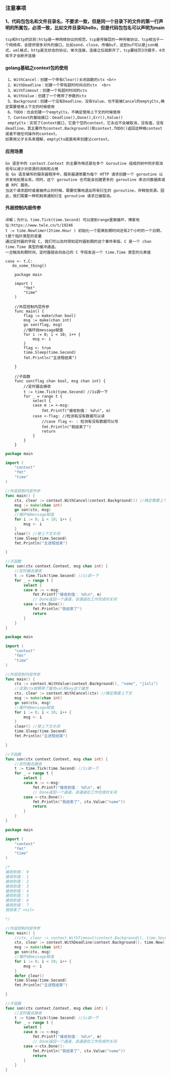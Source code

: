 ### 注意事项
#### 1、代码包包名和文件目录名，不要求一致，但是同一个目录下的文件的第一行声明的所属包，必须一致，比如文件目录叫hello，但是代码包包名可以声明为main
    tcp和http的区别:http是一种网络协议的规范，tcp是传输层的一种传输协议，tcp相当于一个网络库，会提供很多对外的接口，比如send，close，传输buf，这些buf可以是json格式，xml格式，http是无状态的协议，单次连接，连接之后就断开了，tcp要经历3次握手，4次挥手才会断开连接
#### golang基础之context包的使用
     1、WithCancel：创建一个带有Clear()关闭函数的ctx <br>
     2、WithDeadline：创建一个带有超时时间点的ctx  <br>
     3、WithTimeout：创建一个有超时时间的ctx
     4、WithValue：创建了一个携带了参数的ctx
     5、Background：创建一个没有Deadline，没有Value，也不能被Cancel的emptyCtx,确定需要使用上下文的时候使用
     6、TODO：也会创建一个emptyCtx，不确定使用上下文的时候使用
     7、Context的基础接口：Deadline(),Done(),Err(),Value()
     emptyCtx：实现了Context接口，它是个空的context，它永远不会被取消，没有值，没有deadline。其主要作为context.Background()和context.TODO()返回这种根context或者不做任何操作的context。
    如果用父子关系来理解，emptyCtx就是用来创建父context。
#### 应用场景
    Go 语言中的 context.Context 的主要作用还是在多个 Goroutine 组成的树中同步取消信号以减少对资源的消耗和占用
    在 Go 语言编写的服务器程序中，服务器通常要为每个 HTTP 请求创建一个 goroutine 以并发地处理业务。同时，这个 goroutine 也可能会创建更多的 goroutine 来访问数据库或者 RPC 服务。
    当这个请求超时或者被终止的时候，需要优雅地退出所有衍生的 goroutine，并释放资源。因此，我们需要一种机制来通知衍生 goroutine 请求已被取消。
#### 外层控制内层传参
    详解；为什么 time.Tick(time.Second) 可以放到range里面循环，博客地址:https://www.twle.cn/t/19246
    t := time.Newtimer(2time.Hour ) 初始化一个距离到期时间还有2个小时的一个日期，t是个指针类型的变量
    通过定时器的字段 C, 我们可以及时得知定时器到期的这个事件来临，C 是一个 chan time.Time 类型的缓冲通道，
    一旦触及到期时间，定时器就会向自己的 C 字段发送一个 time.Time 类型的元素值 
``` 
case <- t.C:
   do_some_thing()
```

```
    package main
    
    import (
        "fmt"
        "time"
    )
    
    //外层控制内层传参
    func main() {
        flag := make(chan bool)
        msg := make(chan int)
        go son(flag, msg)
        //循环给message赋值
        for i := 0; i < 10; i++ {
            msg <- i
        }
        flag <- true
        time.Sleep(time.Second)
        fmt.Println("主进程结束")
    
    }
    
    //子函数
    func son(flag chan bool, msg chan int) {
        //定时器去接收
        t := time.Tick(time.Second) //1s调一下
        for _ = range t {
            select {
            case m := <-msg:
                fmt.Printf("接收到值： %d\n", m)
            case <-flag: //检测有没有数据可以读
                //case flag <- : 检测有没有数据可以写
                fmt.Println("我结束了")
                return
            }
        }
    }
```

```go
package main

import (
	"context"
	"fmt"
	"time"
)

//外层控制内层传参
func main() {
	ctx, clear := context.WithCancel(context.Background()) //确定需要上下文    
	msg := make(chan int)
	go son(ctx, msg)
	//循环给message赋值
	for i := 0; i < 10; i++ {
		msg <- i
	}
	clear() //使上下文关闭
	time.Sleep(time.Second)
	fmt.Println("主进程结束")

}

//子函数
func son(ctx context.Context, msg chan int) {
	//定时器去接收
	t := time.Tick(time.Second) //1s调一下
	for _ = range t {
		select {
		case m := <-msg:
			fmt.Printf("接收到值： %d\n", m)
			// Done返回一个通道，该通道在工作完成时关闭
		case <-ctx.Done():
			fmt.Println("我结束了")
			return
		}
	}
}

```

```go
package main

import (
	"context"
	"fmt"
	"time"
)

//外层控制内层传参
func main() {
	ctx := context.WithValue(context.Background(), "name", "jinli")
	//这里ctx就携带了属性val和key这个属性
	ctx, clear := context.WithCancel(ctx) //确定需要上下文
	msg := make(chan int)
	go son(ctx, msg)
	//循环给message赋值
	for i := 0; i < 10; i++ {
		msg <- i
	}
	clear() //使上下文关闭
	time.Sleep(time.Second)
	fmt.Println("主进程结束")

}

//子函数
func son(ctx context.Context, msg chan int) {
	//定时器去接收
	t := time.Tick(time.Second) //1s调一下
	for _ = range t {
		select {
		case m := <-msg:
			fmt.Printf("接收到值： %d\n", m)
			// Done返回一个通道，该通道在工作完成时关闭
		case <-ctx.Done():
			fmt.Println("我结束了", ctx.Value("name"))
			return
		}
	}
}

```

```go
package main

import (
	"context"
	"fmt"
	"time"
)

/*
接收到值： 0
接收到值： 1
接收到值： 2
接收到值： 3
接收到值： 4
接收到值： 5
接收到值： 6
接收到值： 7
我结束了 <nil>

*/

//外层控制内层传参
func main() {
	//ctx, clear := context.WithTimeout(context.Background(), time.Second*3)  //3s之后协程结束
	ctx, clear := context.WithDeadline(context.Background(), time.Now().Add(time.Second*8)) //确定需要上下文
	msg := make(chan int)
	go son(ctx, msg)
	//循环给message赋值
	for i := 0; i < 10; i++ {
		msg <- i
	}
	defer clear()
	time.Sleep(time.Second)
	fmt.Println("主进程结束")

}

//子函数
func son(ctx context.Context, msg chan int) {
	//定时器去接收
	t := time.Tick(time.Second) //1s调一下
	for _ = range t {
		select {
		case m := <-msg:
			fmt.Printf("接收到值： %d\n", m)
			// Done返回一个通道，该通道在工作完成时关闭
		case <-ctx.Done():
			fmt.Println("我结束了", ctx.Value("name"))
			return
		}
	}
}

```